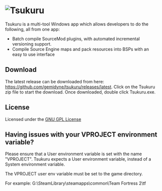 ![Tsukuru](https://raw.githubusercontent.com/stsvtf-productions/tsukuru/master/applogo.png)
===============================================================
Tsukuru is a multi-tool Windows app which allows developers to do the following, all from one app:

- Batch compile SourceMod plugins, with automated incremental versioning support.
- Compile Source Engine maps and pack resources into BSPs with an easy to use interface

## Download
The latest release can be downloaded from here: https://github.com/gemidyne/tsukuru/releases/latest. Click on the Tsukuru zip file to start the download. Once downloaded, double click Tsukuru.exe.

## License
Licensed under the [GNU GPL License](LICENSE.md)

## Having issues with your VPROJECT environment variable?
Please ensure that a User environment variable is set with the name "VPROJECT". Tsukuru expects a User environment variable, instead of a System environment variable.

The VPROJECT user env variable must be set to the game directory. 

For example: G:\SteamLibrary\steamapps\common\Team Fortress 2\tf
